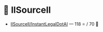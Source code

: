 # 👤 llSourcell

- [llSourcell/InstantLegalDotAI](https://github.com/llSourcell/InstantLegalDotAI) — 118 ⭐️ / 70 🍴
